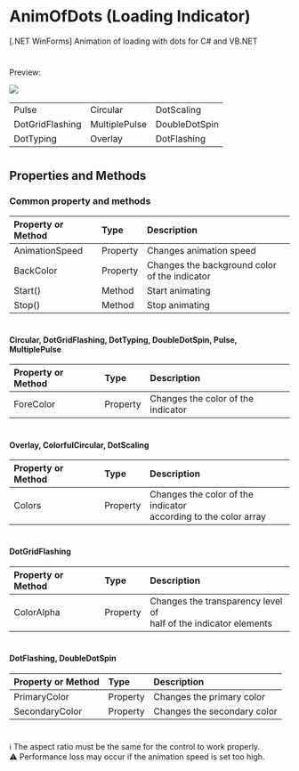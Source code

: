 
# AnimOfDots (Loading Indicator)
[.NET WinForms] Animation of loading with dots for C# and VB.NET
#
Preview:

<img src="https://raw.githubusercontent.com/mt-alts/AnimOfDots/main/preview.gif"/>

<table>
  <tr>
    <td>Pulse</td>
    <td>Circular</td>
    <td>DotScaling</td>
  </tr>
  <tr>
    <td>DotGridFlashing</td>
    <td>MultiplePulse</td>
    <td>DoubleDotSpin</td>
  </tr>
    <tr>
    <td>DotTyping</td>
    <td>Overlay</td>
    <td>DotFlashing</td>
  </tr>
</table>

#

## Properties and Methods
### Common property and methods
| Property or Method | Type  | Description |
| :-------- | :------- | :------------------------- |
| AnimationSpeed | Property | Changes animation speed |
| BackColor | Property | Changes the background color of the indicator |
| Start() | Method | Start animating |
| Stop() | Method | Stop animating |
#
#### Circular, DotGridFlashing, DotTyping, DoubleDotSpin, Pulse, MultiplePulse
| Property or Method | Type | Description  |
| :-------- | :------- | :------------------------- |
| ForeColor | Property | Changes the color of the indicator |
#
#### Overlay, ColorfulCircular, DotScaling
| Property or Method | Type | Description   |
| :-------- | :------- | :------------------------- |
| Colors | Property | Changes the color of the indicator <br /> according to the color array |
#
#### DotGridFlashing
| Property or Method | Type | Description |
| :-------- | :------- | :------------------------- |
| ColorAlpha | Property | Changes the transparency level of <br /> half of the indicator elements |
#
#### DotFlashing, DoubleDotSpin
| Property or Method | Type | Description |
| :-------- | :------- | :------------------------- |
| PrimaryColor | Property | Changes the primary color         |
| SecondaryColor | Property | Changes the secondary color     |
#
ℹ️ The aspect ratio must be the same for the control to work properly.</br>
⚠️ Performance loss may occur if the animation speed is set too high.
